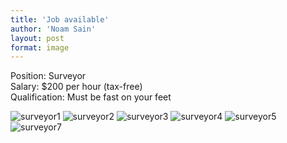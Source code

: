 ```yaml
---
title: 'Job available'
author: 'Noam Sain'
layout: post
format: image
---
```


Position: Surveyor  
Salary: $200 per hour (tax-free)  
Qualification: Must be fast on your feet  
  
![surveyor1](/_assets/img/2012/10/surveyor1.jpg) ![surveyor2](/_assets/img/2012/10/surveyor2.jpg) ![surveyor3](/_assets/img/2012/10/surveyor3.jpg) ![surveyor4](/_assets/img/2012/10/surveyor4.jpg) ![surveyor5](/_assets/img/2012/10/surveyor5.jpg) ![surveyor7](/_assets/img/2012/10/surveyor7.jpg)